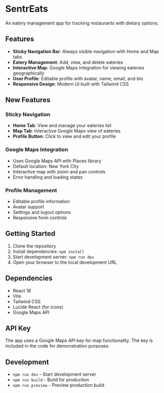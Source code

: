 # SentrEats

An eatery management app for tracking restaurants with dietary options.

## Features

- **Sticky Navigation Bar**: Always visible navigation with Home and Map tabs
- **Eatery Management**: Add, view, and delete eateries
- **Interactive Map**: Google Maps integration for viewing eateries geographically
- **User Profile**: Editable profile with avatar, name, email, and bio
- **Responsive Design**: Modern UI built with Tailwind CSS

## New Features

### Sticky Navigation
- **Home Tab**: View and manage your eateries list
- **Map Tab**: Interactive Google Maps view of eateries
- **Profile Button**: Click to view and edit your profile

### Google Maps Integration
- Uses Google Maps API with Places library
- Default location: New York City
- Interactive map with zoom and pan controls
- Error handling and loading states

### Profile Management
- Editable profile information
- Avatar support
- Settings and logout options
- Responsive form controls

## Getting Started

1. Clone the repository
2. Install dependencies: `npm install`
3. Start development server: `npm run dev`
4. Open your browser to the local development URL

## Dependencies

- React 18
- Vite
- Tailwind CSS
- Lucide React (for icons)
- Google Maps API

## API Key

The app uses a Google Maps API key for map functionality. The key is included in the code for demonstration purposes.

## Development

- `npm run dev` - Start development server
- `npm run build` - Build for production
- `npm run preview` - Preview production build